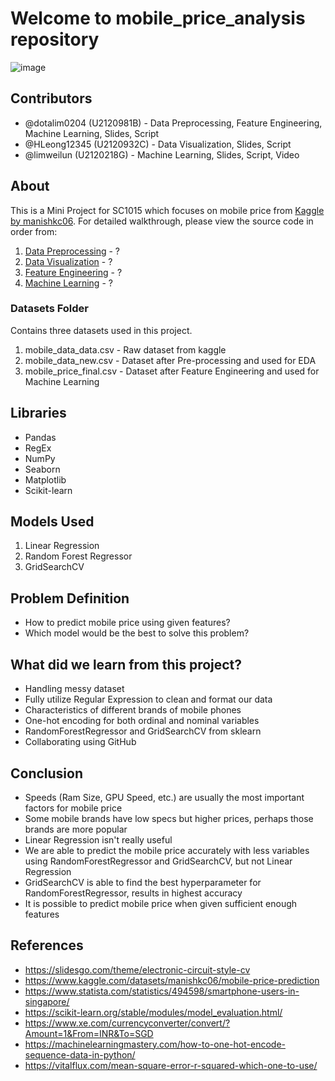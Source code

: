 # Welcome to mobile_price_analysis repository

![image](https://user-images.githubusercontent.com/50509341/163121347-e1b45718-4e46-417e-8f01-5ed60a8bf1eb.png)


## Contributors

- @dotalim0204 (U2120981B) - Data Preprocessing, Feature Engineering, Machine Learning, Slides, Script
- @HLeong12345 (U2120932C) - Data Visualization, Slides, Script
- @limweilun (U2120218G) - Machine Learning, Slides, Script, Video

## About

This is a Mini Project for SC1015 which focuses on mobile price from [Kaggle by manishkc06](https://www.kaggle.com/datasets/manishkc06/mobile-price-prediction). For detailed walkthrough, please view the source code in order from:

1. [Data Preprocessing](Data%20Preprocessing.ipynb) - ?
2. [Data Visualization](Exploratory%20Data%20Analysis.ipynb) - ?
3. [Feature Engineering](Feature%20Engineering.ipynb) - ?
4. [Machine Learning](Machine%20Learning.ipynb) - ?

### Datasets Folder
Contains three datasets used in this project.

1. mobile_data_data.csv - Raw dataset from kaggle
2. mobile_data_new.csv - Dataset after Pre-processing and used for EDA
3. mobile_price_final.csv - Dataset after Feature Engineering and used for Machine Learning

## Libraries

- Pandas
- RegEx
- NumPy
- Seaborn
- Matplotlib
- Scikit-learn

## Models Used

1. Linear Regression
2. Random Forest Regressor
3. GridSearchCV

## Problem Definition

- How to predict mobile price using given features?
- Which model would be the best to solve this problem?


## What did we learn from this project?

- Handling messy dataset
- Fully utilize Regular Expression to clean and format our data
- Characteristics of different brands of mobile phones
- One-hot encoding for both ordinal and nominal variables
- RandomForestRegressor and GridSearchCV from sklearn
- Collaborating using GitHub

## Conclusion

- Speeds (Ram Size, GPU Speed, etc.) are usually the most important factors for mobile price
- Some mobile brands have low specs but higher prices, perhaps those brands are more popular
- Linear Regression isn't really useful
- We are able to predict the mobile price accurately with less variables using RandomForestRegressor and GridSearchCV, but not Linear Regression
- GridSearchCV is able to find the best hyperparameter for RandomForestRegressor, results in highest accuracy
- It is possible to predict mobile price when given sufficient enough features

## References
- <https://slidesgo.com/theme/electronic-circuit-style-cv>
- <https://www.kaggle.com/datasets/manishkc06/mobile-price-prediction>
- <https://www.statista.com/statistics/494598/smartphone-users-in-singapore/>
- <https://scikit-learn.org/stable/modules/model_evaluation.html/>
- <https://www.xe.com/currencyconverter/convert/?Amount=1&From=INR&To=SGD>
- <https://machinelearningmastery.com/how-to-one-hot-encode-sequence-data-in-python/>
- <https://vitalflux.com/mean-square-error-r-squared-which-one-to-use/>
